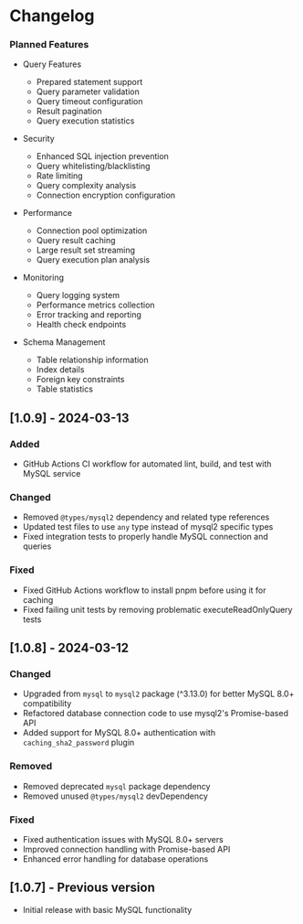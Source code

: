 # Changelog


### Planned Features
- Query Features
  - Prepared statement support
  - Query parameter validation
  - Query timeout configuration
  - Result pagination
  - Query execution statistics

- Security
  - Enhanced SQL injection prevention
  - Query whitelisting/blacklisting
  - Rate limiting
  - Query complexity analysis
  - Connection encryption configuration

- Performance
  - Connection pool optimization
  - Query result caching
  - Large result set streaming
  - Query execution plan analysis

- Monitoring
  - Query logging system
  - Performance metrics collection
  - Error tracking and reporting
  - Health check endpoints

- Schema Management
  - Table relationship information
  - Index details
  - Foreign key constraints
  - Table statistics

## [1.0.9] - 2024-03-13

### Added
- GitHub Actions CI workflow for automated lint, build, and test with MySQL service

### Changed
- Removed `@types/mysql2` dependency and related type references
- Updated test files to use `any` type instead of mysql2 specific types
- Fixed integration tests to properly handle MySQL connection and queries

### Fixed
- Fixed GitHub Actions workflow to install pnpm before using it for caching
- Fixed failing unit tests by removing problematic executeReadOnlyQuery tests

## [1.0.8] - 2024-03-12

### Changed
- Upgraded from `mysql` to `mysql2` package (^3.13.0) for better MySQL 8.0+ compatibility
- Refactored database connection code to use mysql2's Promise-based API
- Added support for MySQL 8.0+ authentication with `caching_sha2_password` plugin

### Removed
- Removed deprecated `mysql` package dependency
- Removed unused `@types/mysql2` devDependency

### Fixed
- Fixed authentication issues with MySQL 8.0+ servers
- Improved connection handling with Promise-based API
- Enhanced error handling for database operations

## [1.0.7] - Previous version
- Initial release with basic MySQL functionality 